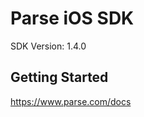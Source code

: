 Parse iOS SDK
==================================
SDK Version: 1.4.0

Getting Started
----------------------------------
https://www.parse.com/docs